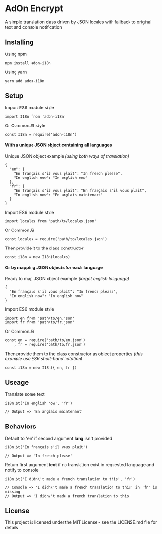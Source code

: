 # AdOn Encrypt

A simple translation class driven by JSON locales with fallback to original text and console notification

## Installing

Using npm

```
npm install adon-i18n
```

Using yarn

```
yarn add adon-i18n
```

## Setup

Import ES6 module style

```
import I18n from 'adon-i18n'
```

Or CommonJS style

```
const I18n = require('adon-i18n')
```

#### With a unique JSON object containing all languages

Unique JSON object example *(using both ways of translation)*

```
{
  "en": {
    "En français s'il vous plait": "In french please",
    "In english now": "In english now"
  },
  "fr": {
    "En français s'il vous plait": "En français s'il vous plait",
    "In english now": "En anglais maintenant"
  }
}
```

Import ES6 module style

```
import locales from 'path/to/locales.json'
```

Or CommonJS

```
const locales = require('path/to/locales.json')
```

Then provide it to the class constructor

```
const i18n = new I18n(locales)
```

#### Or by mapping JSON objects for each language

Ready to map JSON object example *(target english language)*

```
{
  "En français s'il vous plait": "In french please",
  "In english now": "In english now"
}
```

Import ES6 module style

```
import en from 'path/to/en.json'
import fr from 'path/to/fr.json'
```

Or CommonJS

```
const en = require('path/to/en.json')
    , fr = require('path/to/fr.json')
```

Then provide them to the class constructor as object properties *(this example use ES6 short-hand notation)*

```
const i18n = new I18n({ en, fr })
```

## Useage

Translate some text

```
i18n.$t('In english now', 'fr')

// Output => 'En anglais maintenant'
```

## Behaviors

Default to 'en' if second argument **lang** isn't provided

```
i18n.$t('En français s'il vous plait')
 
// Output => 'In french please'
```

Return first argument **text** if no translation exist in requested language and notify to console

```
i18n.$t('I didn\'t made a french translation to this', 'fr')

// Console => 'I didn\'t made a french translation to this' in 'fr' is missing 
// Output => 'I didn\'t made a french translation to this'
```

## License

This project is licensed under the MIT License - see the LICENSE.md file for details
